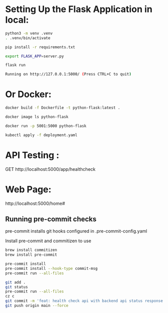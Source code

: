 # Setting Up the Flask Application in local:

```bash
python3 -m venv .venv
. .venv/bin/activate

pip install -r requirements.txt

export FLASK_APP=server.py

flask run

Running on http://127.0.0.1:5000/ (Press CTRL+C to quit)
```

# Or Docker:

```bash
docker build -f Dockerfile -t python-flask:latest .

docker image ls python-flask

docker run -p 5001:5000 python-flask

kubectl apply -f deployment.yaml
```

# API Testing :

GET http://localhost:5000/app/healthcheck

# Web Page:

http://localhost:5000/home#

## Running pre-commit checks

pre-commit installs git hooks configured in .pre-commit-config.yaml

Install pre-commit and commitizen to use

```bash
brew install commitizen
brew install pre-commit

pre-commit install
pre-commit install --hook-type commit-msg
pre-commit run --all-files

git add .
git status
pre-commit run --all-files
cz c
git commit -m 'feat: health check api with backend api status response'
git push origin main --force
```
